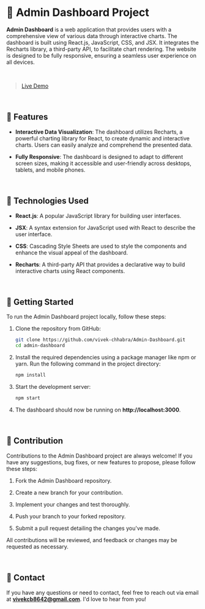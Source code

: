 # 📝 Admin Dashboard Project

**Admin Dashboard** is a web application that provides users with a comprehensive view of various data through interactive charts. The dashboard is built using React.js, JavaScript, CSS, and JSX. It integrates the Recharts library, a third-party API, to facilitate chart rendering. The website is designed to be fully responsive, ensuring a seamless user experience on all devices.

<br>

> [Live Demo](https://vivek-chhabra.github.io/Admin-Dashboard/)

<br>

## 🌟 Features

- **Interactive Data Visualization**: The dashboard utilizes Recharts, a powerful charting library for React, to create dynamic and interactive charts. Users can easily analyze and comprehend the presented data.

- **Fully Responsive**: The dashboard is designed to adapt to different screen sizes, making it accessible and user-friendly across desktops, tablets, and mobile phones.

<br>

## 🔧 Technologies Used

- **React.js**: A popular JavaScript library for building user interfaces.

- **JSX**: A syntax extension for JavaScript used with React to describe the user interface.

- **CSS**: Cascading Style Sheets are used to style the components and enhance the visual appeal of the dashboard.

- **Recharts**: A third-party API that provides a declarative way to build interactive charts using React components.

<br>

## 🚀 Getting Started

To run the Admin Dashboard project locally, follow these steps:

1. Clone the repository from GitHub:

   ```bash
   git clone https://github.com/vivek-chhabra/Admin-Dashboard.git
   cd admin-dashboard
   ```

2. Install the required dependencies using a package manager like npm or yarn. Run the following command in the project directory:

   ```bash
   npm install
   ```

3. Start the development server:

   ```bash
   npm start
   ```

4. The dashboard should now be running on **http://localhost:3000**.

<br>

## 👏 Contribution

Contributions to the Admin Dashboard project are always welcome! If you have any suggestions, bug fixes, or new features to propose, please follow these steps:

1. Fork the Admin Dashboard repository.

2. Create a new branch for your contribution.

3. Implement your changes and test thoroughly.

4. Push your branch to your forked repository.

5. Submit a pull request detailing the changes you've made.

All contributions will be reviewed, and feedback or changes may be requested as necessary.

<br>

## 📧 Contact

If you have any questions or need to contact, feel free to reach out via email at **vivekcb8642@gmail.com**. I'd love to hear from you!
